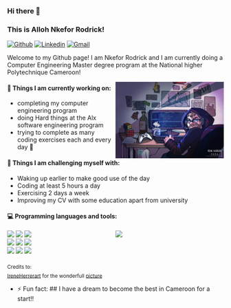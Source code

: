 ### Hi there 👋 
### This is Alloh Nkefor Rodrick!

[![Github](https://img.shields.io/badge/-Github-000?style=flat&logo=Github&logoColor=white)](https://github.com/NobleRodrick)
[![Linkedin](https://img.shields.io/badge/-LinkedIn-blue?style=flat&logo=Linkedin&logoColor=white)](https://www.linkedin.com/in/alloh-nkefor-rodrick-ba080725b/)
[![Gmail](https://img.shields.io/badge/-Gmail-c14438?style=flat&logo=Gmail&logoColor=white)](mailto:allohnkeforr@gmail.com)

Welcome to my Github page! I am Nkefor Rodrick and I am currently doing a Computer Engineering Master degree program at the National higher Polytechnique Cameroon!  

<img align="right" alt="img" src="https://github.com/FernandoRoldan93/FernandoRoldan93/blob/master/cover_image.jpg" width="50%" height="auto" />


#### 🌱 Things I am currently working on: 
- completing my computer engineering program
- doing Hard things at the Alx software engineering program 
- trying to complete as many coding exercises each and every day 🚀

#### :muscle: Things I am challenging myself with:
- Waking up earlier to make good use of the day
- Coding at least 5 hours a day
- Exercising 2 days a week
- Improving my CV with some education apart from university

#### :computer: Programming languages and tools: 
<p>
	<img width="50%" align="right" src="https://github-readme-stats.vercel.app/api?username=NobleRodrick&show_icons=true&hide_border=true" />

<code><img width="10%" src="https://www.vectorlogo.zone/logos/java/java-ar21.svg"></code>
<code><img width="10%" src="https://www.vectorlogo.zone/logos/python/python-ar21.svg"></code>
<code><img width="8%" src="https://www.vectorlogo.zone/logos/r-project/r-project-icon.svg"></code>
<br />
<code><img width="10%" src="https://www.vectorlogo.zone/logos/pocoo_flask/pocoo_flask-ar21.svg"></code>
<code><img width="10%" src="https://www.vectorlogo.zone/logos/mysql/mysql-ar21.svg"></code>
<code><img width="10%" src="https://www.vectorlogo.zone/logos/mongodb/mongodb-ar21.svg"></code>
<br />
<code><img width="10%" src="https://www.vectorlogo.zone/logos/apache_spark/apache_spark-ar21.svg"></code>
<code><img width="10%" src="https://www.vectorlogo.zone/logos/apache_hadoop/apache_hadoop-ar21.svg"></code>
<code><img width="10%" src="https://www.vectorlogo.zone/logos/git-scm/git-scm-ar21.svg"></code>
</p>

<sub>Credits to: <br/>[IreneHerrerart](https://www.artstation.com/ireneherrera) for the wonderfull [picture](https://github.com/NobleRodrick/NobleRodrick/blob/master/cover_image.jpg)</sub>
- ⚡ Fun fact: ## I have a dream to become the best in Cameroon for a start!!
